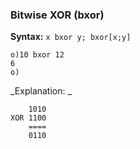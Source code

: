 ### Bitwise XOR (bxor)

**Syntax:** ``x bxor y; bxor[x;y]``

```o
o)10 bxor 12
6
o)
```

_Explanation:
_
```o
    1010 
XOR 1100
    ====
    0110
```
